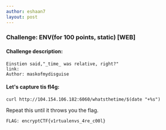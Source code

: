 ```yaml
---
author: eshaan7
layout: post
---
```


### Challenge: ENV(for 100 points, static) [WEB]

#### Challenge description: 
	
	Einstien said,"_time_ was relative, right?"
	link: 
	Author: maskofmydisguise

#### Let's capture tis fl4g: 

	curl http://104.154.106.182:6060/whatsthetime/$(date "+%s")

Repeat this until it throws you the flag.

	FLAG: encryptCTF{v1rtualenvs_4re_c00l}



